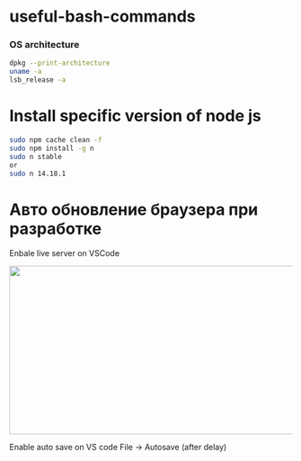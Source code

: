 # useful-bash-commands

### OS architecture
``` bash
dpkg --print-architecture
uname -a
lsb_release -a
```

# Install specific version of node js
``` bash
sudo npm cache clean -f
sudo npm install -g n
sudo n stable
or 
sudo n 14.18.1
```

# Авто обновление браузера при разработке
Enbale live server on VSCode 

<img src="https://user-images.githubusercontent.com/89765480/184475711-fe4d7636-1a12-41d4-8f6d-96145907f5b9.png" width="900px" height="300px">


Enable auto save on VS code
File -> Autosave (after delay)
